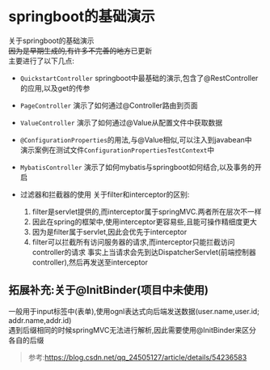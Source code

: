 # springboot的基础演示
关于springboot的基础演示  
~~因为是早期生成的,有许多不完善的地方~~已更新  
主要进行了以下几点:  
 
- `QuickstartController` springboot中最基础的演示,包含了@RestController的应用,以及get的传参

- `PageController` 演示了如何通过@Controller路由到页面

- `ValueController` 演示了如何通过@Value从配置文件中获取数据

- `@ConfigurationProperties`的用法,与@Value相似,可以注入到javabean中  
  演示案例在测试文件`ConfigurationPropertiesTestContext`中
  
- `MybatisController` 演示了如何mybatis与springboot如何结合,以及事务的开启

- 过滤器和拦截器的使用
  关于filter和interceptor的区别:
  1. filter是servlet提供的,而interceptor属于springMVC.两者所在层次不一样
  2. 因此在spring的框架中,使用interceptor更容易些,且能可操作精细度更大
  3. 因为是filter属于servlet,因此会优先于interceptor
  2. filter可以拦截所有访问服务器的请求,而interceptor只能拦截访问controller的请求
    事实上当请求会先到达DispatcherServlet(前端控制器controller),然后再发送至interceptor  

## 拓展补充:关于@InitBinder(项目中未使用)

一般用于input标签中(表单),使用ognl表达式向后端发送数据(user.name,user.id; addr.name,addr.id)  
遇到后缀相同的时候springMVC无法进行解析,因此需要使用@InitBinder来区分各自的后缀  

>参考:https://blog.csdn.net/qq_24505127/article/details/54236583

